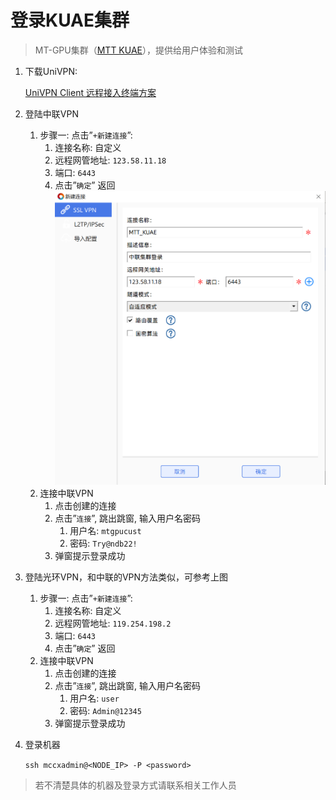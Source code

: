 # 登录KUAE集群

> MT-GPU集群（[MTT KUAE](https://www.mthreads.com/product/KUAE)），提供给用户体验和测试


1. 下载UniVPN:
    
     [UniVPN Client 远程接入终端方案](https://www.leagsoft.com/doc/article/103107.html)
    
2. 登陆中联VPN
    1. 步骤一: 点击”`+新建连接`”:
        1. 连接名称: 自定义
        2. 远程网管地址: `123.58.11.18`
        3. 端口: `6443`
        4. 点击”`确定`” 返回
        ![img](../_static/zl_new_connect.png)
    2. 连接中联VPN
        1. 点击创建的连接
        2. 点击”`连接`”, 跳出跳窗, 输入用户名密码
            1. 用户名: `mtgpucust`
            2. 密码: `Try@ndb22!`
        3. 弹窗提示登录成功
3. 登陆光环VPN，和中联的VPN方法类似，可参考上图
    1. 步骤一: 点击”`+新建连接`”:
        1. 连接名称: 自定义
        2. 远程网管地址: `119.254.198.2`
        3. 端口: `6443`
        4. 点击”`确定`” 返回
    2. 连接中联VPN
        1. 点击创建的连接
        2. 点击”`连接`”, 跳出跳窗, 输入用户名密码
            1. 用户名: `user`
            2. 密码: `Admin@12345`
        3. 弹窗提示登录成功
        
4. 登录机器
    
    `ssh mccxadmin@<NODE_IP> -P <password>`
> 若不清楚具体的机器及登录方式请联系相关工作人员